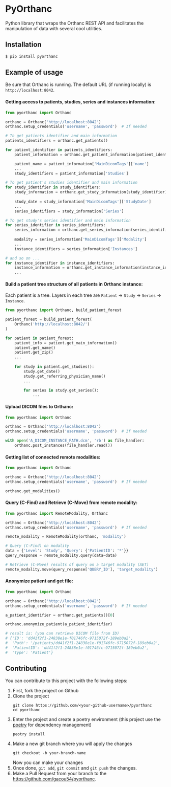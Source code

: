 PyOrthanc
=========
Python library that wraps the Orthanc REST API and facilitates the manipulation
of data with several cool utilities.


Installation
------------
```sh
$ pip install pyorthanc
```

Example of usage
----------------
Be sure that Orthanc is running. The default URL (if running locally) is `http://localhost:8042`.

#### Getting access to patients, studies, series and instances information:
```python
from pyorthanc import Orthanc

orthanc = Orthanc('http://localhost:8042')
orthanc.setup_credentials('username', 'password')  # If needed

# To get patients identifier and main information
patients_identifiers = orthanc.get_patients()

for patient_identifier in patients_identifiers:
    patient_information = orthanc.get_patient_information(patient_identifier)

    patient_name = patient_information['MainDicomTags']['name']
    ...
    study_identifiers = patient_information['Studies']    

# To get patient's studies identifier and main information
for study_identifier in study_identifiers:
    study_information = orthanc.get_study_information(study_identifier)
    
    study_date = study_information['MainDicomTags']['StudyDate']
    ...
    series_identifiers = study_information['Series']

# To get study's series identifier and main information
for series_identifier in series_identifiers:
    series_information = orthanc.get_series_information(series_identifier)
    
    modality = series_information['MainDicomTags']['Modality']
    ...
    instance_identifiers = series_information['Instances']

# and so on ...
for instance_identifier in instance_identifiers:
    instance_information = orthanc.get_instance_information(instance_identifier)
    ...
```

#### Build a patient tree structure of all patients in Orthanc instance:
Each patient is a tree. Layers in each tree are `Patient` -> `Study` -> `Series` -> `Instance`.
```python
from pyorthanc import Orthanc, build_patient_forest

patient_forest = build_patient_forest(
    Orthanc('http://localhost:8042/')
)    

for patient in patient_forest:
    patient_info = patient.get_main_information()
    patient.get_name()
    patient.get_zip()
    ...
    
    for study in patient.get_studies():
        study.get_date()
        study.get_referring_physician_name()
        ...

        for series in study.get_series():
            ...
```


#### Upload DICOM files to Orthanc:
```python
from pyorthanc import Orthanc

orthanc = Orthanc('http://localhost:8042')
orthanc.setup_credentials('username', 'password')  # If needed

with open('A_DICOM_INSTANCE_PATH.dcm', 'rb') as file_handler:
    orthanc.post_instances(file_handler.read())
```

#### Getting list of connected remote modalities:
```python
from pyorthanc import Orthanc

orthanc = Orthanc('http://localhost:8042')
orthanc.setup_credentials('username', 'password')  # If needed

orthanc.get_modalities()
```

#### Query (C-Find) and Retrieve (C-Move) from remote modality:
```python
from pyorthanc import RemoteModality, Orthanc

orthanc = Orthanc('http://localhost:8042')
orthanc.setup_credentials('username', 'password')  # If needed

remote_modality = RemoteModality(orthanc, 'modality')

# Query (C-Find) on modality
data = {'Level': 'Study', 'Query': {'PatientID': '*'}}
query_response = remote_modality.query(data=data)

# Retrieve (C-Move) results of query on a target modality (AET)
remote_modality.move(query_response['QUERY_ID'], 'target_modality')
```

#### Anonymize patient and get file:
```python
from pyorthanc import Orthanc

orthanc = Orthanc('http://localhost:8042')
orthanc.setup_credentials('username', 'password')  # If needed

a_patient_identifier = orthanc.get_patients()[0]

orthanc.anonymize_patient(a_patient_identifier)

# result is: (you can retrieve DICOM file from ID)
# {'ID': 'dd41f2f1-24838e1e-f01746fc-9715072f-189eb0a2',
#  'Path': '/patients/dd41f2f1-24838e1e-f01746fc-9715072f-189eb0a2',
#  'PatientID': 'dd41f2f1-24838e1e-f01746fc-9715072f-189eb0a2',
#  'Type': 'Patient'}
```


## Contributing
You can contribute to this project with the following steps:
1. First, fork the project on Github 
2. Clone the project
   ```shell
   git clone https://github.com/<your-github-username>/pyorthanc
   cd pyorthanc
   ```
3. Enter the project and create a poetry environment 
   (this project use the [poetry](https://python-poetry.org/) for dependency management)
   ```shell
   peotry install 
   ```
4. Make a new git branch where you will apply the changes
   ```shell
   git checkout -b your-branch-name
   ```
   Now you can make your changes
5. Once done, `git add`, `git commit` and `git push` the changes.
6. Make a Pull Request from your branch to the https://github.com/gacou54/pyorthanc.
